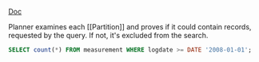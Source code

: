 [Doc](https://www.postgresql.org/docs/current/ddl-partitioning.html#DDL-PARTITION-PRUNING)

Planner examines each [[Partition]] and proves if it could contain records, requested by the query. If not, it's excluded from the search.

```sql
SELECT count(*) FROM measurement WHERE logdate >= DATE '2008-01-01';
```
